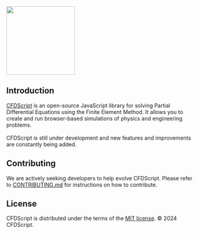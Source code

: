 <img src="https://cfdscript.github.io/CFDScript-website/images/logo.png" width="180" >

## Introduction
<a href="https://www.cfdscript.com/" target="_blank">CFDScript</a> is an open-source JavaScript library for solving Partial Differential Equations using the Finite Element Method. It allows you to create and run browser-based simulations of physics and engineering problems.
<br>
</br>
CFDScript is still under development and new features and improvements are constantly being added.
<!-- <img src="https://cfdscript.github.io/CFDScript-website/images/example1.png" width="400" > -->

## Contributing
We are actively seeking developers to help evolve CFDScript. Please refer to <a href="./CONTRIBUTING.md" target="_blank">CONTRIBUTING.md</a> for instructions on how to contribute.

## License
CFDScript is distributed under the terms of the <a href="./LICENSE" target="_blank">MIT license</a>. &#169; 2024 CFDScript.

<!-- ## Start here 
See the 
This project is actively maintained on -->

<!-- ## Disclaimer
This software is provided as-is, without any warranty, expressed or implied. The authors and copyright holders of this software shall not be liable for any claim or damages arising from its use. -->

